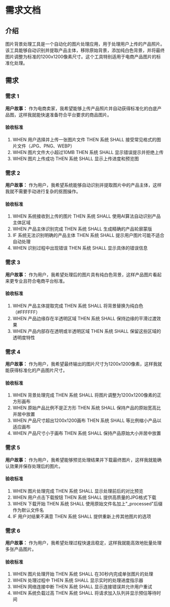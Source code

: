 # 需求文档

## 介绍

图片背景处理工具是一个自动化的图片处理应用，用于处理用户上传的产品照片。该工具能够自动识别并提取产品主体，移除原始背景，添加纯白色背景，并将最终图片调整为标准的1200x1200像素尺寸。这个工具特别适用于电商产品图片的标准化处理。

## 需求

### 需求 1

**用户故事：** 作为电商卖家，我希望能够上传产品照片并自动获得标准化的白底产品图，这样我就能快速准备符合平台要求的商品图片。

#### 验收标准

1. WHEN 用户选择并上传一张图片文件 THEN 系统 SHALL 接受常见格式的图片文件（JPG、PNG、WEBP）
2. WHEN 图片文件大小超过10MB THEN 系统 SHALL 显示错误提示并拒绝上传
3. WHEN 图片上传成功 THEN 系统 SHALL 显示上传进度和预览图

### 需求 2

**用户故事：** 作为用户，我希望系统能够自动识别并提取图片中的产品主体，这样我就不需要手动进行复杂的抠图操作。

#### 验收标准

1. WHEN 系统接收到上传的图片 THEN 系统 SHALL 使用AI算法自动识别产品主体区域
2. WHEN 产品主体识别完成 THEN 系统 SHALL 生成精确的产品轮廓蒙版
3. IF 系统无法识别明确的产品主体 THEN 系统 SHALL 提示用户图片可能不适合自动处理
4. WHEN 识别过程中出现错误 THEN 系统 SHALL 显示具体的错误信息

### 需求 3

**用户故事：** 作为用户，我希望处理后的图片具有纯白色背景，这样产品图片看起来更专业且符合电商平台标准。

#### 验收标准

1. WHEN 产品主体提取完成 THEN 系统 SHALL 将背景替换为纯白色（#FFFFFF）
2. WHEN 产品边缘存在半透明区域 THEN 系统 SHALL 保持边缘的平滑过渡效果
3. WHEN 产品内部存在透明或半透明区域 THEN 系统 SHALL 保留这些区域的透明度特性

### 需求 4

**用户故事：** 作为用户，我希望最终输出的图片尺寸为1200x1200像素，这样我就能获得标准化的产品图片尺寸。

#### 验收标准

1. WHEN 背景处理完成 THEN 系统 SHALL 将图片调整为1200x1200像素的正方形画布
2. WHEN 原始产品比例不是正方形 THEN 系统 SHALL 保持产品的原始宽高比并居中放置
3. WHEN 产品尺寸超出1200x1200画布 THEN 系统 SHALL 等比例缩小产品以适应画布
4. WHEN 产品尺寸小于画布 THEN 系统 SHALL 保持产品原始大小并居中放置

### 需求 5

**用户故事：** 作为用户，我希望能够预览处理结果并下载最终图片，这样我就能确认效果并保存处理后的图片。

#### 验收标准

1. WHEN 图片处理完成 THEN 系统 SHALL 显示处理前后的对比预览
2. WHEN 用户点击下载按钮 THEN 系统 SHALL 提供高质量的JPG格式下载
3. WHEN 下载开始 THEN 系统 SHALL 使用原始文件名加上"_processed"后缀作为默认文件名
4. IF 用户对结果不满意 THEN 系统 SHALL 提供重新上传其他图片的选项

### 需求 6

**用户故事：** 作为用户，我希望处理过程快速且稳定，这样我就能高效地批量处理多张产品图片。

#### 验收标准

1. WHEN 图片处理开始 THEN 系统 SHALL 在30秒内完成单张图片的处理
2. WHEN 处理过程中 THEN 系统 SHALL 显示实时的处理进度指示器
3. WHEN 网络连接中断 THEN 系统 SHALL 显示连接错误并允许用户重试
4. WHEN 系统负载过高 THEN 系统 SHALL 将请求加入队列并显示预估等待时间
